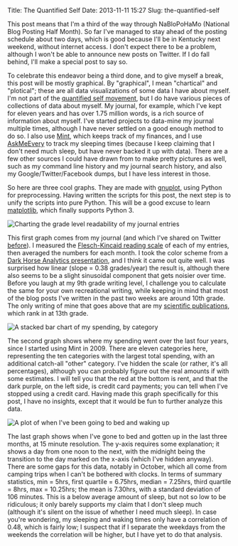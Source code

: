 Title: The Quantified Self
Date: 2013-11-11 15:27
Slug: the-quantified-self

This post means that I'm a third of the way through NaBloPoHaMo (National Blog Posting Half Month). So far I've managed to stay ahead of the posting schedule about two days, which is good because I'll be in Kentucky next weekend, without internet access. I don't expect there to be a problem, although I won't be able to announce new posts on Twitter.  If I do fall behind, I'll make a special post to say so.

To celebrate this endeavor being a third done, and to give myself a break, this post will be mostly graphical. By "graphical", I mean "chartical" and "plotical"; these are all data visualizations of some data I have about myself. I'm not part of the [quantified self movement](http://en.wikipedia.org/wiki/Quantified_Self), but I do have various pieces of collections of data about myself. My journal, for example, which I've kept for eleven years and has over 1.75 million words, is a rich source of information about myself. I've started projects to data-mine my journal multiple times, although I have never settled on a good enough method to do so. I also use [Mint](https://www.mint.com/), which keeps track of my finances, and I use [AskMeEvery](http://askmeevery.com/) to track my sleeping times (because I keep claiming that I don't need much sleep, but have never backed it up with data). There are a few other sources I could have drawn from to make pretty pictures as well, such as my command line history and my journal search history, and also my Google/Twitter/Facebook dumps, but I have less interest in those.

So here are three cool graphs. They are made with [gnuplot](http://en.wikipedia.org/wiki/Gnuplot), using Python for preprocessing. Having written the scripts for this post, the next step is to unify the scripts into pure Python. This will be a good excuse to learn [matplotlib](http://en.wikipedia.org/wiki/Matplotlib), which finally supports Python 3.

![Charting the grade level readability of my journal entries](/files/the-quantified-self/readability.png)

This first graph comes from my journal (and which I've shared on Twitter [before](https://twitter.com/justinnhli/status/385042496079675392)). I measured the [Flesch-Kincaid reading scale](http://en.wikipedia.org/wiki/Flesch%E2%80%93Kincaid_readability_tests#Flesch.E2.80.93Kincaid_Grade_Level) of each of my entries, then averaged the numbers for each month. I took the color scheme from a [Dark Horse Analytics presentation](https://speakerdeck.com/cherdarchuk/remove-to-improve-the-data-ink-ratio), and I think it came out quite well. I was surprised how linear (slope = 0.38 grades/year) the result is, although there also seems to be a slight sinusoidal component that gets noisier over time. Before you laugh at my 9th grade writing level, I challenge you to calculate the same for your own recreational writing, while keeping in mind that most of the blog posts I've written in the past two weeks are around 10th grade. The only writing of mine that goes above that are my [scientific publications](http://www-personal.umich.edu/~justinnh/), which rank in at 13th grade.

![A stacked bar chart of my spending, by category](/files/the-quantified-self/spending.png)

The second graph shows where my spending went over the last four years, since I started using Mint in 2009. There are eleven categories here, representing the ten categories with the largest total spending, with an additional catch-all "other" category. I've hidden the scale (or rather, it's all percentages), although you can probably figure out the real amounts if with some estimates. I will tell you that the red at the bottom is rent, and that the dark purple, on the left side, is credit card payments; you can tell when I've stopped using a credit card.  Having made this graph specifically for this post, I have no insights, except that it would be fun to further analyze this data.

![A plot of when I've been going to bed and waking up](/files/the-quantified-self/bedtime.png)

The last graph shows when I've gone to bed and gotten up in the last three months, at 15 minute resolution. The y-axis requires some explanation; it shows a day from one noon to the next, with the midnight being the transition to the day marked on the x-axis (which I've hidden anyway). There are some gaps for this data, notably in October, which all come from camping trips when I can't be bothered with clocks. In terms of summary statistics, min = 5hrs, first quartile = 6.75hrs, median = 7.25hrs, third quartile = 8hrs, max = 10.25hrs; the mean is 7.30hrs, with a standard deviation of 106 minutes. This is a below average amount of sleep, but not so low to be ridiculous; it only barely supports my claim that I don't sleep much (although it's silent on the issue of whether I need much sleep). In case you're wondering, my sleeping and waking times only have a correlation of 0.48, which is fairly low; I suspect that if I separate the weekdays from the weekends the correlation will be higher, but I have yet to do that analysis.

